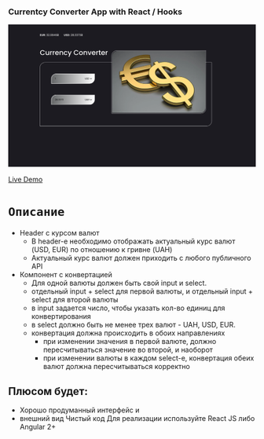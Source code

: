 ### Currentcy Converter App with React / Hooks

 <img src="./src/images/screen.png" width="900">

[Live Demo](https://kateryna-borysenko.github.io/currentcy-converter/)

# `Описание`

- Header с курсом валют
  - В header-е необходимо отображать актуальный курс валют (USD, EUR) по
    отношению к гривне (UAH)
  - Актуальный курс валют должен приходить с любого публичного API
- Компонент с конвертацией
  - Для одной валюты должен быть свой input и select.
  - отдельный input + select для первой валюты, и отдельный input + select для
    второй валюты
  - в input задается число, чтобы указать кол-во единиц для конвертирования
  - в select должно быть не менее трех валют - UAH, USD, EUR.
  - конвертация должна происходить в обоих направлениях
    - при изменении значения в первой валюте, должно пересчитываться значение во
      второй, и наоборот
    - при изменении валюты в каждом select-е, конвертация обеих валют должна
      пересчитываться корректно

## Плюсом будет:

- Хорошо продуманный интерфейс и
- внешний вид Чистый код Для реализации используйте React JS либо Angular 2+
